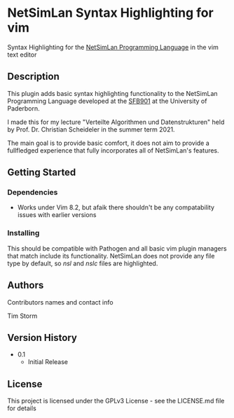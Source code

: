 # NetSimLan Syntax Highlighting for vim 

Syntax Highlighting for the [NetSimLan Programming Language](https://netsimlan.org/) in the vim text editor 

## Description

This plugin adds basic syntax highlighting functionality to the NetSimLan Programming Language developed at the [SFB901](https://sfb901.uni-paderborn.de/de/) at the University of Paderborn.

I made this for my lecture "Verteilte Algorithmen und Datenstrukturen" held by Prof. Dr. Christian Scheideler in the summer term 2021.

The main goal is to provide basic comfort, it does not aim to provide a fullfledged experience that fully incorporates all of NetSimLan's features.

## Getting Started

### Dependencies

* Works under Vim 8.2, but afaik there shouldn't be any compatability issues with earlier versions

### Installing

This should be compatible with Pathogen and all basic vim plugin managers that match include its functionality.
NetSimLan does not provide any file type by default, so _nsl_ and _nslc_ files are highlighted.

## Authors

Contributors names and contact info

Tim Storm

## Version History

* 0.1
    * Initial Release

## License

This project is licensed under the GPLv3 License - see the LICENSE.md file for details
